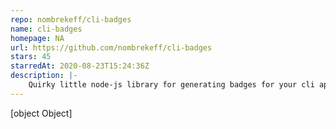```yaml
---
repo: nombrekeff/cli-badges
name: cli-badges
homepage: NA
url: https://github.com/nombrekeff/cli-badges
stars: 45
starredAt: 2020-08-23T15:24:36Z
description: |-
    Quirky little node-js library for generating badges for your cli apps.
---
```


[object Object]

